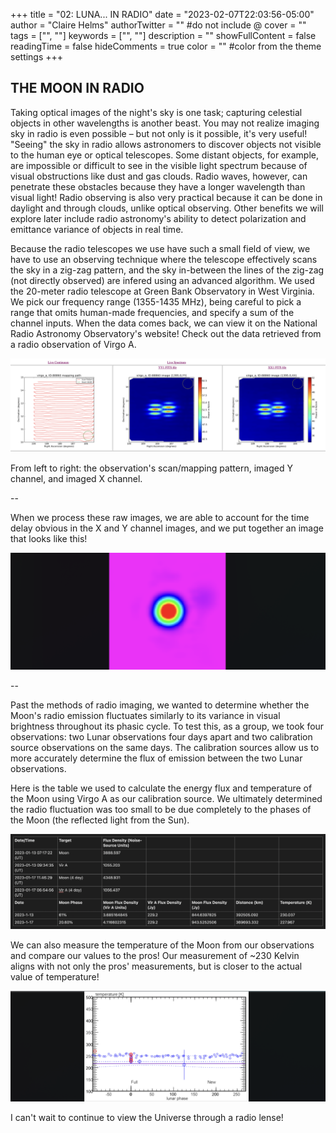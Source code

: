 +++
title = "02: LUNA... IN RADIO"
date = "2023-02-07T22:03:56-05:00"
author = "Claire Helms"
authorTwitter = "" #do not include @
cover = ""
tags = ["", ""]
keywords = ["", ""]
description = ""
showFullContent = false
readingTime = false
hideComments = true
color = "" #color from the theme settings
+++


## THE MOON IN RADIO

Taking optical images of the night's sky is one task; capturing celestial objects in other wavelengths is another beast. You may not realize imaging sky in radio is even possible – but not only is it possible, it's very useful! "Seeing" the sky in radio allows astronomers to discover objects not visible to the human eye or optical telescopes. Some distant objects, for example, are impossible or difficult to see in the visible light spectrum because of visual obstructions like dust and gas clouds. Radio waves, however, can penetrate these obstacles because they have a longer wavelength than visual light! Radio observing is also very practical because it can be done in daylight and through clouds, unlike optical observing. Other benefits we will explore later include radio astronomy's ability to detect polarization and emittance variance of objects in real time. 

Because the radio telescopes we use have such a small field of view, we have to use an observing technique where the telescope effectively scans the sky in a zig-zag pattern, and the sky in-between the lines of the zig-zag (not directly observed) are infered using an advanced algorithm. We used the 20-meter radio telescope at Green Bank Observatory in West Virginia. We pick our frequency range (1355-1435 MHz), being careful to pick a range that omits human-made frequencies, and specify a sum of the channel inputs. When the data comes back, we can view it on the National Radio Astronomy Observatory's website! Check out the data retrieved from a radio observation of Virgo A.

![Radio source data](/radio_src.png)

From left to right: the observation's scan/mapping pattern, imaged Y channel, and imaged X channel. 

--

When we process these raw images, we are able to account for the time delay obvious in the X and Y channel images, and we put together an image that looks like this!

![Virgo A](/virgo_radio.png)

--

Past the methods of radio imaging, we wanted to determine whether the Moon's radio emission fluctuates similarly to its variance in visual brightness throughout its phasic cycle. To test this, as a group, we took four observations: two Lunar observations four days apart and two calibration source observations on the same days. The calibration sources allow us to more accurately determine the flux of emission between the two Lunar observations.

Here is the table we used to calculate the energy flux and temperature of the Moon using Virgo A as our calibration source. We ultimately determined the radio fluctuation was too small to be due completely to the phases of the Moon (the reflected light from the Sun).

![Flux table](/flux_table.png)

We can also measure the temperature of the Moon from our observations and compare our values to the pros! Our measurement of ~230 Kelvin aligns with not only the pros' measurements, but is closer to the actual value of temperature!

![Moon temperature plot](/moon_temp.png)

I can't wait to continue to view the Universe through a radio lense!